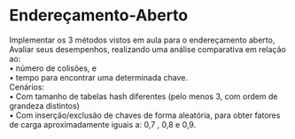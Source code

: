 # Endereçamento-Aberto
Implementar os 3 métodos vistos em aula para o
endereçamento aberto, Avaliar seus desempenhos, realizando uma análise comparativa em relação ao:<br>
• número de colisões, e<br>
• tempo para encontrar uma determinada chave.<br>
Cenários:<br>
• Com tamanho de tabelas hash diferentes (pelo menos 3, com ordem
de grandeza distintos)<br>
• Com inserção/exclusão de chaves de forma aleatória, para obter
fatores de carga aproximadamente iguais a: 0,7 , 0,8 e 0,9.<br>
